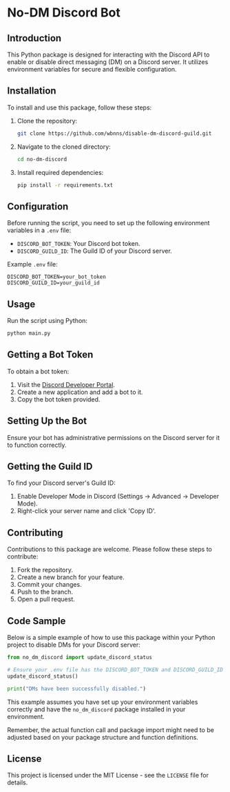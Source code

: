 # No-DM Discord Bot

## Introduction

This Python package is designed for interacting with the Discord API to enable or disable direct messaging (DM) on a Discord server. It utilizes environment variables for secure and flexible configuration.

## Installation

To install and use this package, follow these steps:

1. Clone the repository:
   ```bash
   git clone https://github.com/wbnns/disable-dm-discord-guild.git
   ```
2. Navigate to the cloned directory:
   ```bash
   cd no-dm-discord
   ```
3. Install required dependencies:
   ```bash
   pip install -r requirements.txt
   ```

## Configuration

Before running the script, you need to set up the following environment variables in a `.env` file:

- `DISCORD_BOT_TOKEN`: Your Discord bot token.
- `DISCORD_GUILD_ID`: The Guild ID of your Discord server.

Example `.env` file:

```
DISCORD_BOT_TOKEN=your_bot_token
DISCORD_GUILD_ID=your_guild_id
```

## Usage

Run the script using Python:

```python
python main.py
```

## Getting a Bot Token

To obtain a bot token:

1. Visit the [Discord Developer Portal](https://discord.com/developers/applications).
2. Create a new application and add a bot to it.
3. Copy the bot token provided.

## Setting Up the Bot

Ensure your bot has administrative permissions on the Discord server for it to function correctly.

## Getting the Guild ID

To find your Discord server's Guild ID:

1. Enable Developer Mode in Discord (Settings -> Advanced -> Developer Mode).
2. Right-click your server name and click 'Copy ID'.

## Contributing

Contributions to this package are welcome. Please follow these steps to contribute:

1. Fork the repository.
2. Create a new branch for your feature.
3. Commit your changes.
4. Push to the branch.
5. Open a pull request.

## Code Sample

Below is a simple example of how to use this package within your Python project to disable DMs for your Discord server:

```python
from no_dm_discord import update_discord_status

# Ensure your .env file has the DISCORD_BOT_TOKEN and DISCORD_GUILD_ID set
update_discord_status()

print("DMs have been successfully disabled.")
```

This example assumes you have set up your environment variables correctly and have the `no_dm_discord` package installed in your environment.

Remember, the actual function call and package import might need to be adjusted based on your package structure and function definitions.

## License

This project is licensed under the MIT License - see the `LICENSE` file for details.
